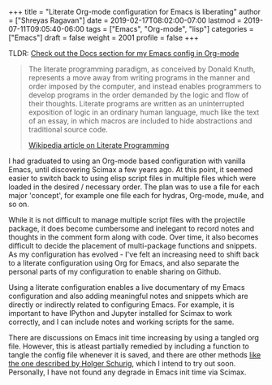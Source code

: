 +++
title = "Literate Org-mode configuration for Emacs is liberating"
author = ["Shreyas Ragavan"]
date = 2019-02-17T08:02:00-07:00
lastmod = 2019-07-11T09:05:40-06:00
tags = ["Emacs", "Org-mode", "lisp"]
categories = ["Emacs"]
draft = false
weight = 2001
profile = false
+++

TLDR: [Check out the Docs section for my Emacs config in Org-mode](/docs/sr-config)

> The literate programming paradigm, as conceived by Donald Knuth, represents a move away from writing programs in the manner and order imposed by the computer, and instead enables programmers to develop programs in the order demanded by the logic and flow of their thoughts. Literate programs are written as an uninterrupted exposition of logic in an ordinary human language, much like the text of an essay, in which macros are included to hide abstractions and traditional source code.
>
> [Wikipedia article on Literate Programming](https://en.wikipedia.org/wiki/Literate%5Fprogramming)

I had graduated to using an Org-mode based configuration with vanilla Emacs, until discovering Scimax a few years ago. At this point, it seemed easier to switch back to using elisp script files in multiple files which were loaded in the desired / necessary order. The plan was to use a file for each major 'concept', for example one file each for hydras, Org-mode, mu4e, and so on.

While it is not difficult to manage multiple script files with the projectile package, it does become cumbersome and inelegant to record notes and thoughts in the comment form along with code. Over time, it also becomes difficult to decide the placement of multi-package functions and snippets. As my configuration has evolved - I've felt an increasing need to shift back to a literate configuration using Org for Emacs, and also separate the personal parts of my configuration to enable sharing on Github.

Using a literate configuration enables a live documentary of my Emacs configuration and also adding meaningful notes and snippets which are directly or indirectly related to configuring Emacs. For example, it is important to have IPython and Jupyter installed for Scimax to work correctly, and I can include notes and working scripts for the same.

There are discussions on Emacs init time increasing by using a tangled org file. However, this is atleast partially remedied by including a function to tangle the config file whenever it is saved, and there are other methods [like the one described by Holger Schurig](http://www.holgerschurig.de/en/emacs-efficiently-untangling-elisp/), which I intend to try out soon. Personally, I have not found any degrade in Emacs init time via Scimax.
